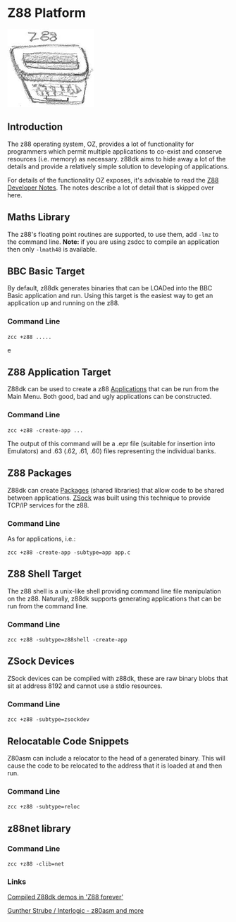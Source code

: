 # Z88 Platform

![](images/platform/z88.jpg)


## Introduction

The z88 operating system, OZ, provides a lot of functionality for programmers which permit multiple applications to co-exist and conserve resources (i.e. memory) as necessary. z88dk aims to hide away a lot of the details and provide a relatively simple solution to developing of applications.

For details of the functionality OZ exposes, it's advisable to read the [Z88 Developer Notes](http://www.worldofspectrum.org/z88forever/dn327/index.htm). The notes describe a lot of detail that is skipped over here.

## Maths Library

The z88's floating point routines are supported, to use them, add `-lmz` to the command line. **Note:** if you are using zsdcc to compile an application then
only `-lmath48` is available.

## BBC Basic Target

By default, z88dk generates binaries that can be LOADed into the BBC Basic application and run. Using this target is the easiest way to get an application up and running on the z88.

### Command Line

	
	zcc +z88 .....
e
## Z88 Application Target

Z88dk can be used to create a z88 [Applications](z88_applications) that can be run from the Main Menu. Both good, bad and ugly applications can be constructed.

### Command Line

	zcc +z88 -create-app ...

The output of this command will be a .epr file (suitable for insertion into Emulators) and .63 (.62, .61, .60) files representing the individual banks.

## Z88 Packages

Z88dk can create [Packages](z88_packages) (shared libraries) that allow code to be shared between applications. [ZSock](http://www.rst38.org.uk/zsock) was built using this technique to provide TCP/IP services for the z88.

### Command Line

As for applications, i.e.:

    zcc +z88 -create-app -subtype=app app.c

## Z88 Shell Target

The z88 shell is a unix-like shell providing command line file manipulation on the z88. Naturally, z88dk supports generating applications that can be run from the command line.

### Command Line

    zcc +z88 -subtype=z88shell -create-app



## ZSock Devices

ZSock devices can be compiled with z88dk, these are raw binary blobs that sit at address 8192 and cannot use a stdio resources.

### Command Line

    zcc +z88 -subtype=zsockdev

## Relocatable Code Snippets

Z80asm can include a relocator to the head of a generated binary. This will cause the code to be relocated to the address that it is loaded at and then run.

### Command Line

	
	zcc +z88 -subtype=reloc


## z88net library

### Command Line

	
	zcc +z88 -clib=net




### Links

[Compiled Z88dk demos in 'Z88 forever'](http://www.worldofspectrum.org/z88forever/rom-z88dkdemos.html)

[Gunther Strube / Interlogic - z80asm and more](http://www.worldofspectrum.org/z88forever/rom-workbench.html)
